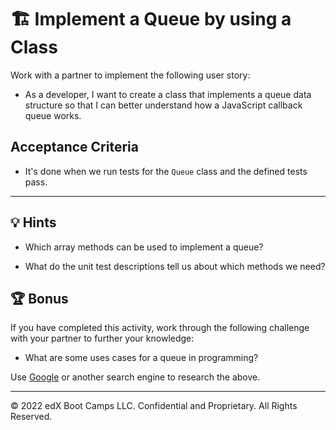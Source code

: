# 🏗️ Implement a Queue by using a Class

Work with a partner to implement the following user story:

* As a developer, I want to create a class that implements a queue data structure so that I can better understand how a JavaScript callback queue works.

## Acceptance Criteria

* It's done when we run tests for the `Queue` class and the defined tests pass.

---

## 💡 Hints

* Which array methods can be used to implement a queue?

* What do the unit test descriptions tell us about which methods we need?

## 🏆 Bonus

If you have completed this activity, work through the following challenge with your partner to further your knowledge:

* What are some uses cases for a queue in programming?

Use [Google](https://www.google.com) or another search engine to research the above.

---
© 2022 edX Boot Camps LLC. Confidential and Proprietary. All Rights Reserved.

